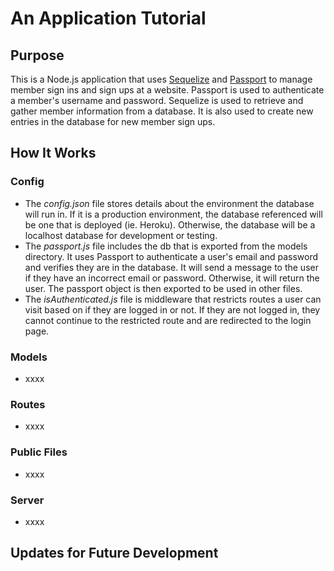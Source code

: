 # An Application Tutorial

## Purpose
This is a Node.js application that uses [Sequelize](https://sequelize.org/) and [Passport](http://www.passportjs.org/) to manage member sign ins and sign ups at a website. Passport is used to authenticate a member's username and password. Sequelize is used to retrieve and gather member information from a database. It is also used to create new entries in the database for new member sign ups.

## How It Works
### Config
* The *config.json* file stores details about the environment the database will run in. If it is a production environment, the database referenced will be one that is deployed (ie. Heroku). Otherwise, the database will be a localhost database for development or testing.
* The *passport.js* file includes the db that is exported from the models directory. It uses Passport to authenticate a user's email and password and verifies they are in the database. It will send a message to the user if they have an incorrect email or password. Otherwise, it will return the user. The passport object is then exported to be used in other files.
* The *isAuthenticated.js* file is middleware that restricts routes a user can visit based on if they are logged in or not. If they are not logged in, they cannot continue to the restricted route and are redirected to the login page.

### Models
* xxxx

### Routes
* xxxx

### Public Files
* xxxx

### Server
* xxxx

## Updates for Future Development